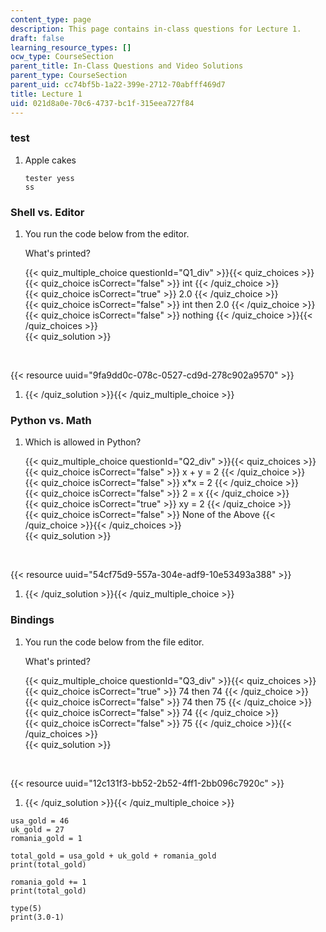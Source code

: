 ```yaml
---
content_type: page
description: This page contains in-class questions for Lecture 1.
draft: false
learning_resource_types: []
ocw_type: CourseSection
parent_title: In-Class Questions and Video Solutions
parent_type: CourseSection
parent_uid: cc74bf5b-1a22-399e-2712-70abfff469d7
title: Lecture 1
uid: 021d8a0e-70c6-4737-bc1f-315eea727f84
---
```

### test

1. Apple cakes
   
    ```plaintext
    tester yess
    ss
    ```

### Shell vs. Editor

1. You run the code below from the editor.   
      
    What's printed?   

      
    {{< quiz_multiple_choice questionId="Q1_div" >}}{{< quiz_choices >}}{{< quiz_choice isCorrect="false" >}} int {{< /quiz_choice >}}  
    {{< quiz_choice isCorrect="true" >}} 2.0 {{< /quiz_choice >}}  
    {{< quiz_choice isCorrect="false" >}} int then 2.0 {{< /quiz_choice >}}  
    {{< quiz_choice isCorrect="false" >}} nothing {{< /quiz_choice >}}{{< /quiz_choices >}}  
    {{< quiz_solution >}}  
      
     

{{< resource uuid="9fa9dd0c-078c-0527-cd9d-278c902a9570" >}}

1. {{< /quiz_solution >}}{{< /quiz_multiple_choice >}}

### Python vs. Math

1. Which is allowed in Python?   
      
    {{< quiz_multiple_choice questionId="Q2_div" >}}{{< quiz_choices >}}{{< quiz_choice isCorrect="false" >}} x + y = 2 {{< /quiz_choice >}}  
    {{< quiz_choice isCorrect="false" >}} x\*x = 2 {{< /quiz_choice >}}  
    {{< quiz_choice isCorrect="false" >}} 2 = x {{< /quiz_choice >}}  
    {{< quiz_choice isCorrect="true" >}} xy = 2 {{< /quiz_choice >}}  
    {{< quiz_choice isCorrect="false" >}} None of the Above {{< /quiz_choice >}}{{< /quiz_choices >}}  
    {{< quiz_solution >}}  
      
     

{{< resource uuid="54cf75d9-557a-304e-adf9-10e53493a388" >}}

1. {{< /quiz_solution >}}{{< /quiz_multiple_choice >}}

### Bindings

1. You run the code below from the file editor.   
      
    What's printed?   
      
    {{< quiz_multiple_choice questionId="Q3_div" >}}{{< quiz_choices >}}{{< quiz_choice isCorrect="true" >}} 74 then 74 {{< /quiz_choice >}}  
    {{< quiz_choice isCorrect="false" >}} 74 then 75 {{< /quiz_choice >}}  
    {{< quiz_choice isCorrect="false" >}} 74 {{< /quiz_choice >}}  
    {{< quiz_choice isCorrect="false" >}} 75 {{< /quiz_choice >}}{{< /quiz_choices >}}  
    {{< quiz_solution >}}  
      
     

{{< resource uuid="12c131f3-bb52-2b52-4ff1-2bb096c7920c" >}}

1. {{< /quiz_solution >}}{{< /quiz_multiple_choice >}}

```plaintext
usa_gold = 46
uk_gold = 27
romania_gold = 1

total_gold = usa_gold + uk_gold + romania_gold
print(total_gold)

romania_gold += 1
print(total_gold)
```

```plaintext
type(5)
print(3.0-1)
```